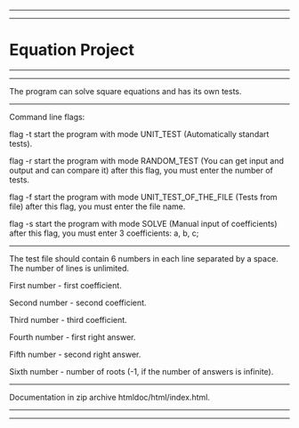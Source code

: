 -----------------------------------------------------------------------------------------------------------
-----------------------------------------------------------------------------------------------------------

# Equation Project

-----------------------------------------------------------------------------------------------------------
-----------------------------------------------------------------------------------------------------------

The program can solve square equations and has its own tests.

-----------------------------------------------------------------------------------------------------------

Command line flags:

flag -t start the program with mode UNIT_TEST (Automatically standart tests).

flag -r start the program with mode RANDOM_TEST (You can get input and output and can compare it) after this flag, you must enter the number of tests.

flag -f start the program with mode UNIT_TEST_OF_THE_FILE (Tests from file) after this flag, you must enter the file name.

flag -s start the program with mode SOLVE (Manual input of coefficients) after this flag, you must enter 3 coefficients: a, b, c;

-----------------------------------------------------------------------------------------------------------

The test file should contain 6 numbers in each line separated by a space. The number of lines is unlimited.

First number - first coefficient.

Second number - second coefficient.

Third number - third coefficient.

Fourth number - first right answer.

Fifth number - second right answer.

Sixth number - number of roots (-1, if the number of answers is infinite).

-----------------------------------------------------------------------------------------------------------

Documentation in zip archive htmldoc/html/index.html.

-----------------------------------------------------------------------------------------------------------
-----------------------------------------------------------------------------------------------------------
